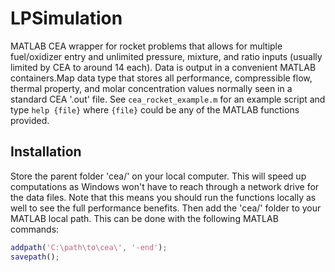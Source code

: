 # LPSimulation 
MATLAB CEA wrapper for rocket problems that allows for multiple fuel/oxidizer
entry and unlimited pressure, mixture, and ratio inputs (usually limited by CEA
to around 14 each). Data is output in a convenient MATLAB containers.Map data
type that stores all performance, compressible flow, thermal property, and
molar concentration values normally seen in a standard CEA '.out' file. See
`cea_rocket_example.m` for an example script and type `help {file}` where
`{file}` could be any of the MATLAB functions provided.

## Installation
Store the parent folder 'cea/' on your local computer. This will speed up
computations as Windows won't have to reach through a network drive for the
data files. Note that this means you should run the functions locally as well
to see the full performance benefits. Then add the 'cea/' folder to your MATLAB
local path. This can be done with the following MATLAB commands:

```matlab
addpath('C:\path\to\cea\', '-end');
savepath();
```
